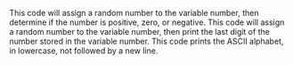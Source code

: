 This code will assign a random number to the variable number, then determine if the number is positive, zero, or negative.
This code will assign a random number to the variable number, then  print the last digit of the number stored in the variable number.
This code prints the ASCII alphabet, in lowercase, not followed by a new line.
